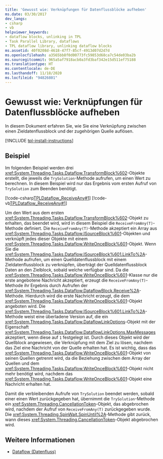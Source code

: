 ```yaml
---
title: 'Gewusst wie: Verknüpfungen für Datenflussblöcke aufheben'
ms.date: 03/30/2017
dev_langs:
- csharp
- vb
helpviewer_keywords:
- dataflow blocks, unlinking in TPL
- Task Parallel Library, dataflows
- TPL dataflow library, unlinking dataflow blocks
ms.assetid: 40f0208d-4618-47f7-85cf-4913d07d2d7d
ms.openlocfilehash: a3565bb8f0d00773fc59853d68ca7c54de03ba2b
ms.sourcegitcommit: 965a5af7918acb0a3fd3baf342e15d511ef75188
ms.translationtype: HT
ms.contentlocale: de-DE
ms.lasthandoff: 11/18/2020
ms.locfileid: "94826801"
---
```

# <a name="how-to-unlink-dataflow-blocks"></a>Gewusst wie: Verknüpfungen für Datenflussblöcke aufheben
In diesem Dokument erfahren Sie, wie Sie eine Verknüpfung zwischen einen Zieldatenflussblock und der zugehörigen Quelle auflösen.

[!INCLUDE [tpl-install-instructions](../../../includes/tpl-install-instructions.md)]

## <a name="example"></a>Beispiel  
 Im folgenden Beispiel werden drei <xref:System.Threading.Tasks.Dataflow.TransformBlock%602>-Objekte erstellt, die jeweils die `TrySolution`-Methode aufrufen, um einen Wert zu berechnen. In diesem Beispiel wird nur das Ergebnis vom ersten Aufruf von `TrySolution` zum Beenden benötigt.  
  
 [!code-csharp[TPLDataflow_ReceiveAny#1](../../../samples/snippets/csharp/VS_Snippets_Misc/tpldataflow_receiveany/cs/dataflowreceiveany.cs#1)]
 [!code-vb[TPLDataflow_ReceiveAny#1](../../../samples/snippets/visualbasic/VS_Snippets_Misc/tpldataflow_receiveany/vb/dataflowreceiveany.vb#1)]  
  
 Um den Wert aus dem ersten <xref:System.Threading.Tasks.Dataflow.TransformBlock%602>-Objekt zu erhalten, das beendet wird, wird in diesem Beispiel die `ReceiveFromAny(T)`-Methode definiert. Die `ReceiveFromAny(T)`-Methode akzeptiert ein Array aus <xref:System.Threading.Tasks.Dataflow.ISourceBlock%601>-Objekten und verknüpft jedes dieser Objekte mit einem <xref:System.Threading.Tasks.Dataflow.WriteOnceBlock%601>-Objekt. Wenn Sie die <xref:System.Threading.Tasks.Dataflow.ISourceBlock%601.LinkTo%2A>-Methode aufrufen, um einen Quelldatenflussblock mit einem Zieldatenflussblock zu verknüpfen, überträgt der Quelldatenflussblock Daten an den Zielblock, sobald welche verfügbar sind. Da die <xref:System.Threading.Tasks.Dataflow.WriteOnceBlock%601>-Klasse nur die erste angebotene Nachricht akzeptiert, erzeugt die `ReceiveFromAny(T)`-Methode ihr Ergebnis durch Aufrufen der <xref:System.Threading.Tasks.Dataflow.DataflowBlock.Receive%2A>-Methode. Hierdurch wird die erste Nachricht erzeugt, die dem <xref:System.Threading.Tasks.Dataflow.WriteOnceBlock%601>-Objekt angeboten wird. Die <xref:System.Threading.Tasks.Dataflow.ISourceBlock%601.LinkTo%2A>-Methode weist eine überladene Version auf, die ein <xref:System.Threading.Tasks.Dataflow.DataflowLinkOptions>-Objekt mit der Eigenschaft <xref:System.Threading.Tasks.Dataflow.DataflowLinkOptions.MaxMessages> akzeptiert, wenn diese auf `1` festgelegt ist. Durch dieses Objekt wird der Quellblock angewiesen, die Verknüpfung mit dem Ziel zu lösen, nachdem das Ziel eine Nachricht von der Quelle erhalten hat. Es ist wichtig, dass das <xref:System.Threading.Tasks.Dataflow.WriteOnceBlock%601>-Objekt von seinen Quellen getrennt wird, da die Beziehung zwischen dem Array der Quellen und dem <xref:System.Threading.Tasks.Dataflow.WriteOnceBlock%601>-Objekt nicht mehr benötigt wird, nachdem das <xref:System.Threading.Tasks.Dataflow.WriteOnceBlock%601>-Objekt eine Nachricht erhalten hat.  
  
 Damit die verbleibenden Aufrufe von `TrySolution` beendet werden, sobald einer einen Wert zurückgegeben hat, übernimmt die `TrySolution`-Methode ein <xref:System.Threading.CancellationToken>-Objekt, das abgebrochen wird, nachdem der Aufruf von `ReceiveFromAny(T)` zurückgegeben wurde. Die <xref:System.Threading.SpinWait.SpinUntil%2A>-Methode gibt zurück, wann dieses <xref:System.Threading.CancellationToken>-Objekt abgebrochen wird.  
  
## <a name="see-also"></a>Weitere Informationen

- [Dataflow (Datenfluss)](dataflow-task-parallel-library.md)

